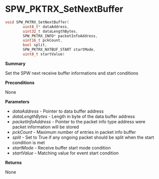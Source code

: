 # SPW_PKTRX_SetNextBuffer

```c
void SPW_PKTRX_SetNextBuffer(
        uint8_t* dataAddress,
        uint32_t dataLengthBytes,
        SPW_PKTRX_INFO* packetInfoAddress,
        uint16_t pckCount,
        bool split,
        SPW_PKTRX_NXTBUF_START startMode,
        uint8_t startValue)
```

**Summary**

Set the SPW next receive buffer informations and start conditions

**Preconditions**

None

**Parameters**

* *dataAddress* - Pointer to data buffer address
* *dataLengthBytes* - Length in byte of the data buffer address
* *packetInfoAddress* - Pointer to the packet info type address were packet information will be stored
* *pckCount* - Maximum number of entries in packet info buffer
* *split* - Set to True if any ongoing packet should be split when the start condition is met
* *startMode* - Receive buffer start mode condition
* *startValue* - Matching value for event start condition

**Returns**

None
